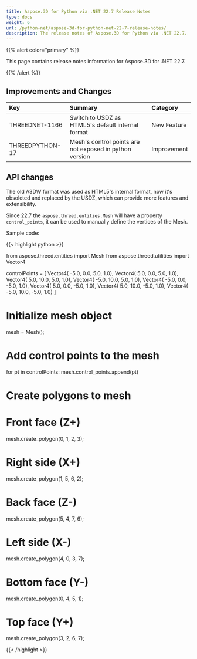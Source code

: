 ```yaml
---
title: Aspose.3D for Python via .NET 22.7 Release Notes
type: docs
weight: 6
url: /python-net/aspose-3d-for-python-net-22-7-release-notes/
description: The release notes of Aspose.3D for Python via .NET 22.7.
---
```


{{% alert color="primary" %}}

This page contains release notes information for Aspose.3D for .NET 22.7.

{{% /alert %}}
## **Improvements and Changes**

|**Key**|**Summary**|**Category**|
| :- | :- | :- |
| THREEDNET-1166 | Switch to USDZ as HTML5's default internal format | New Feature |
| THREEDPYTHON-17 | Mesh's control points are not exposed in python version | Improvement |

## API changes ##


The old A3DW format was used as HTML5's internal format, now it's obsoleted and replaced by the USDZ, which can provide more features and extensibility.

Since 22.7 the `aspose.threed.entities.Mesh` will have a property `control_points`, it can be used to manually define the vertices of the Mesh.

Sample code:

{{< highlight python >}}

from aspose.threed.entities import Mesh
from aspose.threed.utilities import Vector4

controlPoints = [
	Vector4( -5.0, 0.0, 5.0, 1.0),
	Vector4( 5.0, 0.0, 5.0, 1.0),
	Vector4( 5.0, 10.0, 5.0, 1.0),
	Vector4( -5.0, 10.0, 5.0, 1.0),
	Vector4( -5.0, 0.0, -5.0, 1.0),
	Vector4( 5.0, 0.0, -5.0, 1.0),
	Vector4( 5.0, 10.0, -5.0, 1.0),
	Vector4( -5.0, 10.0, -5.0, 1.0)
]

# Initialize mesh object
mesh = Mesh();
# Add control points to the mesh
for pt in controlPoints:
	mesh.control_points.append(pt)
# Create polygons to mesh
# Front face (Z+)
mesh.create_polygon(0, 1, 2, 3);
# Right side (X+)
mesh.create_polygon(1, 5, 6, 2);
# Back face (Z-)
mesh.create_polygon(5, 4, 7, 6);
# Left side (X-)
mesh.create_polygon(4, 0, 3, 7);
# Bottom face (Y-)
mesh.create_polygon(0, 4, 5, 1);
# Top face (Y+)
mesh.create_polygon(3, 2, 6, 7);

{{< /highlight >}}




